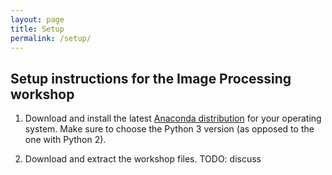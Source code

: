 ```yaml
---
layout: page
title: Setup
permalink: /setup/
---
```


## Setup instructions for the Image Processing workshop

1. Download and install the latest [Anaconda distribution](https://www.anaconda.com/distribution/) for your operating system.
   Make sure to choose the Python 3 version (as opposed to the one with Python 2).

2. Download and extract the workshop files.
   TODO: discuss

